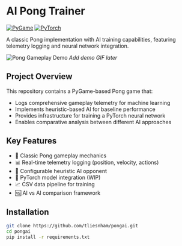 # AI Pong Trainer

[![PyGame](https://img.shields.io/badge/PyGame-2.6.1-blue)](https://www.pygame.org)
[![PyTorch](https://img.shields.io/badge/PyTorch-2.0+-red)](https://pytorch.org)

A classic Pong implementation with AI training capabilities, featuring telemetry logging and neural network integration.

![Pong Gameplay Demo](demo.gif) *Add demo GIF later*

## Project Overview
This repository contains a PyGame-based Pong game that:
- Logs comprehensive gameplay telemetry for machine learning
- Implements heuristic-based AI for baseline performance
- Provides infrastructure for training a PyTorch neural network
- Enables comparative analysis between different AI approaches

## Key Features
- 🏓 Classic Pong gameplay mechanics
- 📊 Real-time telemetry logging (position, velocity, actions)
- 🤖 Configurable heuristic AI opponent
- 🧠 PyTorch model integration (WIP)
- 📈 CSV data pipeline for training
- 🆚 AI vs AI comparison framework

## Installation
```bash
git clone https://github.com/tliesnham/pongai.git
cd pongai
pip install -r requirements.txt